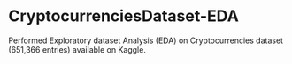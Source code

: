 # CryptocurrenciesDataset-EDA
Performed Exploratory dataset Analysis (EDA) on Cryptocurrencies dataset (651,366 entries) available on Kaggle.
